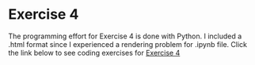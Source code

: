 # Exercise 4

The programming effort for Exercise 4 is done with Python.
I included a .html format since I experienced a rendering problem for .ipynb file. Click the link below to see coding exercises for [Exercise 4](http://htmlpreview.github.io/?https://github.com/afbudak/SDS383D-Spring2019/blob/master/Exercises4/Exercise_4.html)
